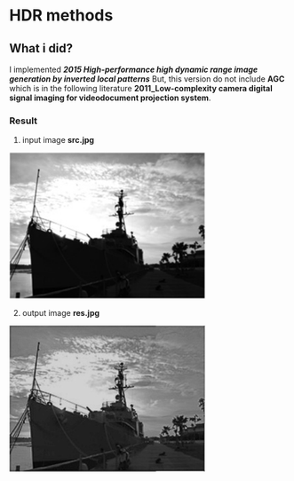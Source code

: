 # HDR methods


## What i did?


I implemented ***2015 High-performance high dynamic range image generation by inverted local patterns*** But, this version do not include **AGC** which is in the following literature **2011_Low-complexity camera digital signal imaging for videodocument projection system**.

### Result

1. input image **src.jpg**

![src](./src.jpg)


2. output image **res.jpg**

![res](./res.jpg)
